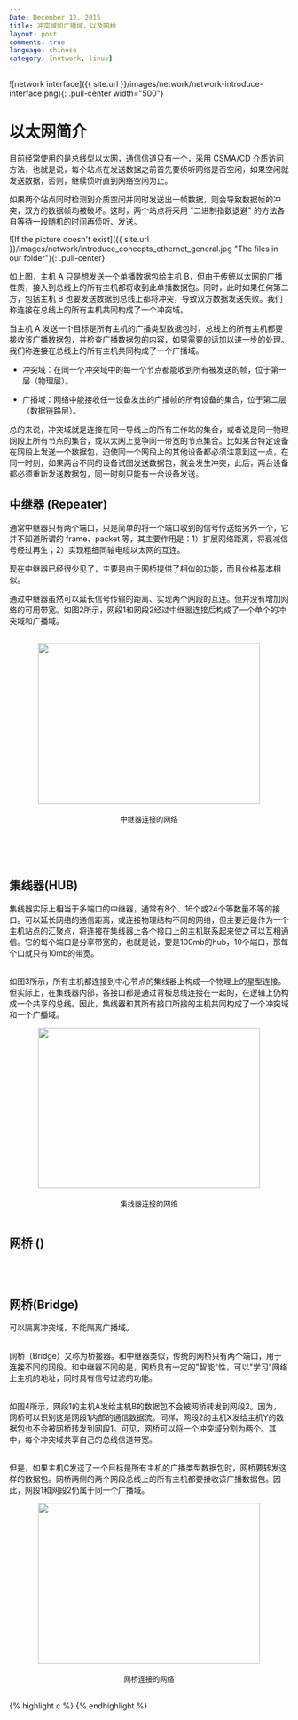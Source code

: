 ```yaml
---
Date: December 12, 2015
title: 冲突域和广播域，以及网桥
layout: post
comments: true
language: chinese
category: [network, linux]
---
```



<!-- more -->

![network interface]({{ site.url }}/images/network/network-introduce-interface.png){: .pull-center width="500"} 




# 以太网简介

目前经常使用的是总线型以太网，通信信道只有一个，采用 CSMA/CD 介质访问方法，也就是说，每个站点在发送数据之前首先要侦听网络是否空闲，如果空闲就发送数据，否则，继续侦听直到网络空闲为止。

如果两个站点同时检测到介质空闲并同时发送出一帧数据，则会导致数据帧的冲突，双方的数据帧均被破坏。这时，两个站点将采用 "二进制指数退避" 的方法各自等待一段随机的时间再侦听、发送。

![If the picture doesn't exist]({{ site.url }}/images/network/introduce_concepts_ethernet_general.jpg "The files in our folder"){: .pull-center}

如上图，主机 A 只是想发送一个单播数据包给主机 B，但由于传统以太网的广播性质，接入到总线上的所有主机都将收到此单播数据包。同时，此时如果任何第二方，包括主机 B 也要发送数据到总线上都将冲突，导致双方数据发送失败。我们称连接在总线上的所有主机共同构成了一个冲突域。

当主机 A 发送一个目标是所有主机的广播类型数据包时，总线上的所有主机都要接收该广播数据包，并检查广播数据包的内容，如果需要的话加以进一步的处理。我们称连接在总线上的所有主机共同构成了一个广播域。

* 冲突域：在同一个冲突域中的每一个节点都能收到所有被发送的帧，位于第一层（物理层）。

* 广播域：网络中能接收任一设备发出的广播帧的所有设备的集合，位于第二层（数据链路层）。

总的来说，冲突域就是连接在同一导线上的所有工作站的集合，或者说是同一物理网段上所有节点的集合，或以太网上竞争同一带宽的节点集合。比如某台特定设备在网段上发送一个数据包，迫使同一个网段上的其他设备都必须注意到这一点，在同一时刻，如果两台不同的设备试图发送数据包，就会发生冲突，此后，两台设备都必须重新发送数据包，同一时刻只能有一台设备发送。



<!--
在理解VLAN可以缩小广播域的作用时，总有许多读者朋友对什么是广播域、它与经常见到的冲突域之间有什么区别不是很清楚。

1．冲突域
冲突域（Collision Domain）是一种物理分段，是指连接在同一物理介质上的所有站点的集合。这些站点之间存在介质争用现象（如传统以太网中的CSMA/CD介质检测原理），也就是它们在数据通信时需要共享某部分公用介质。冲突域指的是不会产生冲突的最小范围。在同一冲突域中的计算机等设备互联时，会通过同一个物理通道，同一时刻只允许一个设备发送的数据在这条通道中通过，其他设备发送的数据则要等到这个通道处于"闲"时才可以通过，否则会出现冲突，这时就可能出现大量的数据包因为延时而被丢弃或者丢失。

冲突域的大小可以衡量设备的性能，我们知道以前的集线器、中继器都是典型的共享介质的集中连接设备，都是工作在OSI/RM第一层  物理层上的设备。连接在这些设备上的其他设备都处于同一个冲突域中，不能划分冲突域，即所有的端口上的数据报文都要排队等待通过。

工作在OSI/RM第二层  数据链路层上的设备，如网桥和交换机也有冲突域的概念，但是它们都是可以划分冲突域的，也可以连接不同的冲突域。如果我们把集线器、中继器上的传输通道看成是一根电缆的话，则可将网桥、交换机的交换通道看成是一束电缆，有多条独立的通道（是矩阵设计的），这样就可以允许同一时刻进行多方通信了。

网桥与中继器类似，传统的网桥只有两个端口，可用于连接不同的网段。也就是可以把网桥看成是可以连接两个冲突域的设备。连接在同一网桥上的两个网段各自成为一个冲突域。交换机则是网桥的扩展，它有许多端口，而且每个端口就是一个冲突域，即一个或多个端口的高速传输不会影响其他端口的传输，因为不同端口发送的数据不需要在同一条通道中排队通过，而只是在同一端口中的数据才要在对应端口通道中排队。

8.1.1节介绍了一个VLAN就相当于一台虚拟交换机，所以VLAN中的各个端口就是一个冲突域，也就是说VLAN可以划分和连接多个冲突域。

2．广播域

要理解广播域（Broadcast Domain），首先要理解什么是"广播"。如果一个数据包的目标地址是这个网段的广播IP地址（广播IP地址是对应子网的最后一个IP地址），或者目标计算机的MAC地址是FF-FF-FF-FF-FF-FF，那么这个数据包就会被这个网段的所有计算机接收并响应，这就叫做广播。广播域就是指可以接收相同广播消息的节点范围。在这个范围中的任何一个节点传输一个广播包，则该范围中的所有其他节点都可以接收到。广播域是OSI/RM中的第二层概念，所以像集线器、网桥和交换机等设备所连接的节点被认为都是在同一个广播域，当然这是指各节点处于同一IP网段情况下；如果连接的各设备是处于不同网段，则相当于路由器功能了。而路由器、三层交换机这样的设备可以划分广播域，即可以连接不同的广播域，就是说一个可路由端口所连接的网段就是一个广播域。

通常广播消息是用来进行ARP寻址等用途，但是广播域无法控制也会对网络健康带来严重影响，主要是带宽和网络延迟。二层的交换机是转发广播的，所以不能分割广播域，而路由器一般不转发广播，所以可以分割或定义广播域。

VLAN是用来把一个大的网络划分成多个小的虚拟网络，也就是它具有划分多个广播域、缩小广播域大小的功能。因为不同VLAN间是不能直接通信的，VLAN间的通信必须依靠三层路由，就像不同子网间的连接一样，所以VLAN也是不转播广播包的，可以起到缩小广播域的作用。
-->















## 中继器 (Repeater)

通常中继器只有两个端口，只是简单的将一个端口收到的信号传送给另外一个，它并不知道所谓的 frame、packet 等，其主要作用是：1）扩展网络距离，将衰减信号经过再生；2）实现粗细同轴电缆以太网的互连。

现在中继器已经很少见了，主要是由于网桥提供了相似的功能，而且价格基本相似。


通过中继器虽然可以延长信号传输的距离、实现两个网段的互连。但并没有增加网络的可用带宽。如图2所示，网段1和网段2经过中继器连接后构成了一个单个的冲突域和广播域。<br><br>

<center><img src="pictures/Concepts_Repeater.jpg" height="290" width="400"><br><br>
<font face="arial" size="2">中继器连接的网络</font></center><br>
</p>

<br id="hub"><br><h2>集线器(HUB)</h2><p>
集线器实际上相当于多端口的中继器，通常有8个、16个或24个等数量不等的接口。可以延长网络的通信距离，或连接物理结构不同的网络，但主要还是作为一个主机站点的汇聚点，将连接在集线器上各个接口上的主机联系起来使之可以互相通信。它的每个端口是分享带宽的，也就是说，要是100mb的hub，10个端口，那每个口就只有10mb的带宽。<br><br>

如图3所示，所有主机都连接到中心节点的集线器上构成一个物理上的星型连接。但实际上，在集线器内部，各接口都是通过背板总线连接在一起的，在逻辑上仍构成一个共享的总线。因此，集线器和其所有接口所接的主机共同构成了一个冲突域和一个广播域。

<center><img src="pictures/Concepts_HUB.jpg" height="290" width="400"><br><br>
<font face="arial" size="2">集线器连接的网络</font></center><br>
</p>



## 网桥 ()


<br id="bridge"><br><h2>网桥(Bridge)</h2><p>
可以隔离冲突域，不能隔离广播域。<br><br>

网桥（Bridge）又称为桥接器。和中继器类似，传统的网桥只有两个端口，用于连接不同的网段。和中继器不同的是，网桥具有一定的"智能"性，可以"学习"网络上主机的地址，同时具有信号过滤的功能。<br><br>

如图4所示，网段1的主机A发给主机B的数据包不会被网桥转发到网段2。因为，网桥可以识别这是网段1内部的通信数据流。同样，网段2的主机X发给主机Y的数据包也不会被网桥转发到网段1。可见，网桥可以将一个冲突域分割为两个。其中，每个冲突域共享自己的总线信道带宽。<br><br>

但是，如果主机C发送了一个目标是所有主机的广播类型数据包时，网桥要转发这样的数据包。网桥两侧的两个网段总线上的所有主机都要接收该广播数据包。因此，网段1和网段2仍属于同一个广播域。

<center><img src="pictures/collision_broadcast_domain/Concepts_Bridge.jpg" height="290" width="400"><br><br>
    <font face="arial" size="2">网桥连接的网络</font></center><br>
</p>



{% highlight c %}
{% endhighlight %}
